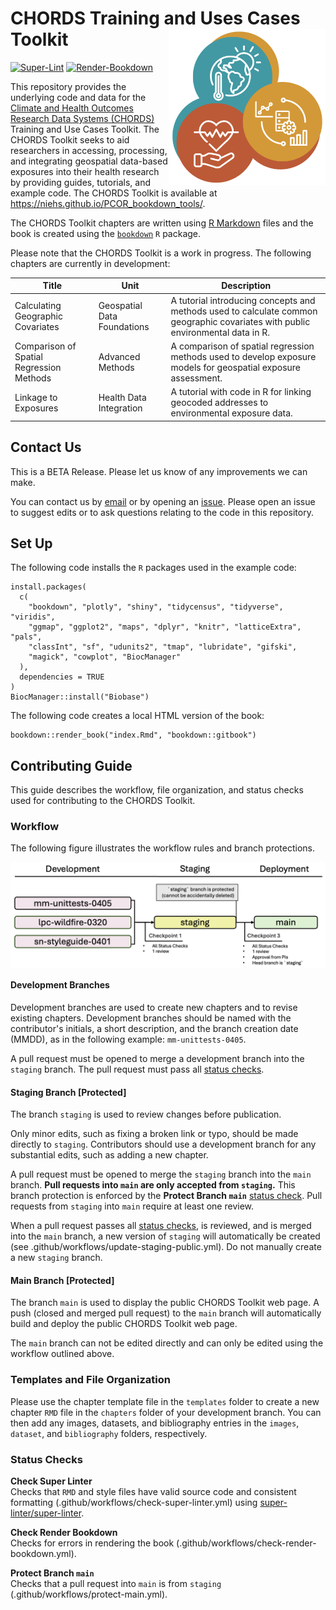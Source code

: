 # CHORDS Training and Uses Cases Toolkit <img align="right" width="250" src="images/chords-icon-web.jpg">

[![Super-Lint](https://github.com/NIEHS/PCOR_bookdown_tools/actions/workflows/check-super-linter.yml/badge.svg)](https://github.com/NIEHS/PCOR_bookdown_tools/actions/workflows/check-super-linter.yml)
[![Render-Bookdown](https://github.com/NIEHS/PCOR_bookdown_tools/actions/workflows/check-render-bookdown.yml/badge.svg)](https://github.com/NIEHS/PCOR_bookdown_tools/actions/workflows/check-render-bookdown.yml)

This repository provides the underlying code and data for the [Climate and Health Outcomes Research Data Systems (CHORDS)](https://www.niehs.nih.gov/research/programs/chords) Training and Use Cases Toolkit.
The CHORDS Toolkit seeks to aid researchers in accessing, processing, and integrating geospatial data-based exposures into their health research by providing guides, tutorials, and example code. The CHORDS Toolkit is available at <https://niehs.github.io/PCOR_bookdown_tools/>.

The CHORDS Toolkit chapters are written using [R Markdown](https://rmarkdown.rstudio.com/) files and the book is created using the [`bookdown`](https://bookdown.org/) `R` package.

Please note that the CHORDS Toolkit is a work in progress. The following chapters are currently in development:

|Title             |Unit    |Description                                     |
|------------------|--------|------------------------------------------------|
|Calculating Geographic Covariates |Geospatial Data Foundations |A tutorial introducing concepts and methods used to calculate common geographic covariates with public environmental data in R. |
|Comparison of Spatial Regression Methods |Advanced Methods |A comparison of spatial regression methods used to develop exposure models for geospatial exposure assessment. |
|Linkage to Exposures |Health Data Integration |A tutorial with code in R for linking geocoded addresses to environmental exposure data. |

## Contact Us

This is a BETA Release. Please let us know of any improvements we can make.

You can contact us by [email](mailto:chordshelp@nih.gov) or by opening an [issue](https://github.com/NIEHS/PCOR_bookdown_tools/issues). Please open an issue to suggest edits or to ask questions relating to the code in this repository.

## Set Up

The following code installs the `R` packages used in the example code:

```{r}
install.packages(
  c(
    "bookdown", "plotly", "shiny", "tidycensus", "tidyverse", "viridis",
    "ggmap", "ggplot2", "maps", "dplyr", "knitr", "latticeExtra", "pals",
    "classInt", "sf", "udunits2", "tmap", "lubridate", "gifski",
    "magick", "cowplot", "BiocManager"
  ),
  dependencies = TRUE
)
BiocManager::install("Biobase")
```

The following code creates a local HTML version of the book:

```{r}
bookdown::render_book("index.Rmd", "bookdown::gitbook")
```

## Contributing Guide

This guide describes the workflow, file organization, and status checks used for contributing to the CHORDS Toolkit.

### Workflow

The following figure illustrates the workflow rules and branch protections.

<img align="center" src="images/workflow_staging_2.png">

#### Development Branches

Development branches are used to create new chapters and to revise existing chapters. Development branches should be named with the contributor's initials, a short description, and the branch creation date (MMDD), as in the following example: `mm-unittests-0405`.

A pull request must be opened to merge a development branch into the `staging` branch. The pull request must pass all [status checks](#status-checks).

#### Staging Branch [Protected]

The branch `staging` is used to review changes before publication.

Only minor edits, such as fixing a broken link or typo, should be made directly to `staging`. Contributors should use a development branch for any substantial edits, such as adding a new chapter.

A pull request must be opened to merge the `staging` branch into the `main` branch. **Pull requests into `main` are only accepted from `staging`.** This branch protection is enforced by the **Protect Branch `main`** [status check](#status-checks). Pull requests from `staging` into `main` require at least one review.

When a pull request passes all [status checks](#status-checks), is reviewed, and is merged into the `main` branch, a new version of `staging` will automatically be created (see .github/workflows/update-staging-public.yml). Do not manually create a new `staging` branch.

#### Main Branch [Protected]

The branch `main` is used to display the public CHORDS Toolkit web page. A push (closed and merged pull request) to the `main` branch will automatically build and deploy the public CHORDS Toolkit web page.

The `main` branch can not be edited directly and can only be edited using the workflow outlined above.

### Templates and File Organization

Please use the chapter template file in the `templates` folder to create a new chapter `RMD` file in the `chapters` folder of your development branch. You can then add any images, datasets, and bibliography entries in the `images`, `dataset`, and `bibliography` folders, respectively.

### Status Checks

**Check Super Linter**<br>
Checks that `RMD` and style files have valid source code and consistent formatting (.github/workflows/check-super-linter.yml) using [super-linter/super-linter](https://github.com/super-linter/super-linter).

**Check Render Bookdown**<br>
Checks for errors in rendering the book (.github/workflows/check-render-bookdown.yml).

**Protect Branch `main`**<br>
Checks that a pull request into `main` is from `staging` (.github/workflows/protect-main.yml).
